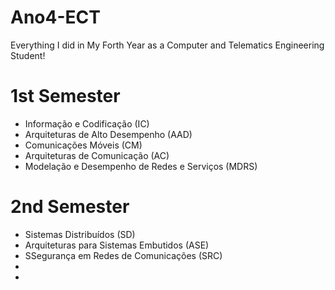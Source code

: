 # Ano4-ECT
Everything I did in My Forth Year as a Computer and Telematics Engineering Student!

# 1st Semester
- Informação e Codificação (IC)
- Arquiteturas de Alto Desempenho (AAD)
- Comunicações Móveis (CM)
- Arquiteturas de Comunicação (AC)
- Modelação e Desempenho de Redes e Serviços (MDRS)
 
# 2nd Semester
- Sistemas Distribuídos (SD)
- Arquiteturas para Sistemas Embutidos (ASE)
- SSegurança em Redes de Comunicações (SRC)
- 
- 
